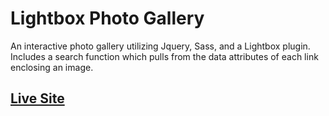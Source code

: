 # Lightbox Photo Gallery

An interactive photo gallery utilizing Jquery, Sass, and a Lightbox plugin.  Includes a search function which pulls from the data attributes of each link enclosing an image.

## [Live Site](http://eldritchwebdesign.com/lightbox-photo-gallery)
